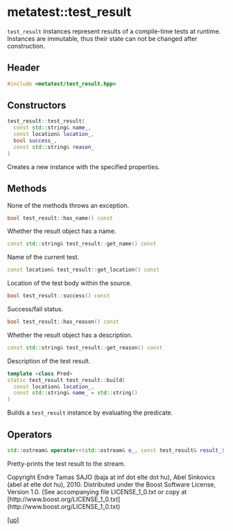 # metatest::test_result

`test_result` instances represent results of a compile-time tests at runtime.
Instances are immutable, thus their state can not be changed after
construction.

## Header

```cpp
#include <metatest/test_result.hpp>
```

## Constructors

```cpp
test_result::test_result(
  const std::string& name_,                                                                   
  const location& location_,
  bool success_,
  const std::string& reason_
)
```

Creates a new instance with the specified properties.

## Methods

None of the methods throws an exception.

```cpp
bool test_result::has_name() const
```

Whether the result object has a name.

```cpp
const std::string& test_result::get_name() const
```

Name of the current test.

```cpp
const location& test_result::get_location() const
```

Location of the test body within the source.

```cpp
bool test_result::success() const
```

Success/fail status.

```cpp
bool test_result::has_reason() const
```

Whether the result object has a description.

```cpp
const std::string& test_result::get_reason() const
```

Description of the test result.

```cpp
template <class Pred>
static test_result test_result::build(
  const location& location_,
  const std::string& name_ = std::string()
)
```

Builds a `test_result` instance by evaluating the predicate.

## Operators

```cpp
std::ostream& operator<<(std::ostream& o_, const test_result& result_);
```

Pretty-prints the test result to the stream.

<p class="copyright">
Copyright Endre Tamas SAJO (baja at inf dot elte dot hu),
Abel Sinkovics (abel at elte dot hu), 2010.
Distributed under the Boost Software License, Version 1.0.
(See accompanying file LICENSE_1_0.txt or copy at
[http://www.boost.org/LICENSE_1_0.txt](http://www.boost.org/LICENSE_1_0.txt)
</p>

[[up]](index.html)


